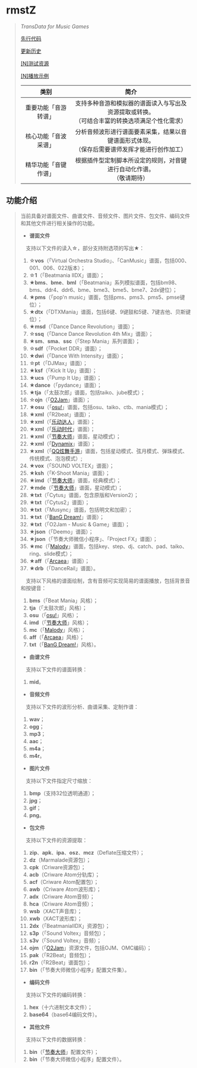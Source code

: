 # rmstZ
>*TransData for Music Games*
>
>[先行代码](EARLYCODE.md)
>
>[更新历史](WHATSNEW.md)
>
>[[N]测试资源](https://www.jianguoyun.com/p/DctV8o4Qitn5Bxi2x-AD)
>
>[[N]播放示例](https://www.jianguoyun.com/p/DYDEAR4Qitn5BxjwtYMD)
> 
> 类别|简介
> :-:|:-:
> 重要功能「音游转谱」|支持多种音游和模拟器的谱面读入与写出及资源提取或转换。<br>（可结合丰富的转换选项满足个性化需求）
> 核心功能「音波采谱」|分析音频波形进行谱面要素采集，结果以音键谱面形式体现。<br>（保存后需要谱师发挥才能进行创作加工）
> 精华功能「音键作谱」|根据插件型定制脚本所设定的规则，对音键进行自动化作谱。<br>（敬请期待）

## 功能介绍
>当前具备对谱面文件、曲谱文件、音频文件、图片文件、包文件、编码文件和其他文件进行相关操作的功能。
>
>* **谱面文件**
>
>　支持以下文件的读入☆，部分支持附选项的写出★：
>1. ☆**vos**（「Virtual Orchestra Studio」、「CanMusic」谱面，包括000、001、006、022版本）；
>2. ☆**1**（「Beatmania IIDX」谱面）；
>3. ★**bms**、**bme**、**bml**（「Beatmania」系列模拟谱面，包括bm98、bms、ddr4、ddr6、bme、bme3、bme5、bme7、2dx键位）；
>4. ★**pms**（「pop'n music」谱面，包括pms、pms3、pms5、pmse键位）；
>5. ★**dtx**（「DTXMania」谱面，包括6键、9键鼓和5键、7键吉他、贝斯键位）；
>6. ★**msd**（「Dance Dance Revolution」谱面）；
>7. ☆**ssq**（「Dance Dance Revolution 4th Mix」谱面）；
>8. ★**sm**、**sma**、**ssc**（「Step Mania」系列谱面）；
>9. ☆**sdf**（「Pocket DDR」谱面）；
>10. ★**dwi**（「Dance With Intensity」谱面）；
>11. ☆**pt**（「DJMax」谱面）；
>12. ★**ksf**（「Kick It Up」谱面）；
>13. ★**ucs**（「Pump It Up」谱面）；
>14. ★**dance**（「pydance」谱面）；
>15. ★**tja**（「太鼓次郎」谱面，包括taiko、jube模式）；
>16. ☆**ojn**（「[O2Jam](http://www.o2jam.com/)」谱面）；
>17. ★**osu**（「[osu!](https://osu.ppy.sh/)」谱面，包括osu、taiko、ctb、mania模式）；
>18. ★**xml**（「R2beat」谱面）；
>19. ★**xml**（「[乐动达人](http://yd2012.redatoms.com/)」谱面）；
>20. ★**xml**（「[乐动时代](http://www.ydsd.com/)」谱面）；
>21. ★**xml**（「[节奏大师](http://da.qq.com/)」谱面，星动模式）；
>22. ★**xml**（「[Dynamix](http://dynamix.c4-cat.com/)」谱面）；
>23. ★**xml**（「[QQ炫舞手游](https://x5m.qq.com/)」谱面，包括星动模式、弦月模式、弹珠模式、传统模式、泡泡模式）;
>24. ★**vox**（「SOUND VOLTEX」谱面）；
>25. ★**ksh**（「K-Shoot Mania」谱面）；
>26. ★**imd**（「[节奏大师](http://da.qq.com/)」谱面，经典模式）；
>27. ★**mde**（「[节奏大师](http://da.qq.com/)」谱面，星动模式）；
>28. ★**txt**（「Cytus」谱面，包含原版和Version2）；
>29. ★**txt**（「Cytus2」谱面）；
>30. ★**txt**（「Musync」谱面，包括明文和加密）；
>31. ★**txt**（「[BanG Dream!](https://bang-dream.com/)」谱面）；
>32. ★**txt**（「O2Jam - Music & Game」谱面）；
>33. ★**json**（「Deemo」谱面）；
>34. ★**json**（「节奏大师微信小程序」、「Project FX」谱面）；
>35. ★**mc**（「[Malody](http://m.mugzone.net/)」谱面，包括key、step、dj、catch、pad、taiko、ring、slide模式）；
>36. ★**aff**（「[Arcaea](https://arcaea.lowiro.com/)」谱面）；
>37. ★**drb**（「DanceRail」谱面）。
>
>　支持以下风格的谱面绘制，含有音频可实现简易的谱面播放，包括背景音和按键音：
>1. **bms**（「Beat Mania」风格）；
>2. **tja**（「太鼓次郎」风格）；
>3. **osu**（「[osu!](https://osu.ppy.sh/)」风格）；
>4. **imd**（「[节奏大师](http://da.qq.com/)」风格）；
>5. **mc**（「[Malody](http://m.mugzone.net/)」风格）；
>6. **aff**（「[Arcaea](https://arcaea.lowiro.com/)」风格）；
>7. **txt**（「[BanG Dream!](https://bang-dream.com/)」风格）。
>
>* **曲谱文件**
>
>　支持以下文件的谱面转换：
>1. **mid**。
>
>* **音频文件**
>
>　支持以下文件的波形分析、曲谱采集、定制作谱：
>1. **wav**；
>2. **ogg**；
>3. **mp3**；
>4. **aac**；
>5. **m4a**；
>6. **m4r**。
>
>* **图片文件**
>
>　支持以下文件指定尺寸缩放：
>1. **bmp**（支持32位透明通道）；
>2. **jpg**；
>3. **gif**；
>4. **png**。
>
>* **包文件**
>
>　支持以下文件的资源提取：
>1. **zip**、**apk**、**ipa**、**osz**、**mcz**（Deflate压缩文件）；
>2. **dz**（Marmalade资源包）；
>3. **cpk**（Criware资源包）；
>4. **acb**（Criware Atom分轨库）；
>5. **acf**（Criware Atom配置包）；
>6. **awb**（Criware Atom波形库）；
>7. **adx**（Criware Atom音频）；
>8. **hca**（Criware Atom音频）；
>9. **wsb**（XACT声音库）；
>10. **xwb**（XACT波形库）；
>11. **2dx**（「BeatmaniaIIDX」资源包）；
>12. **s3p**（「Sound Voltex」音频包）；
>13. **s3v**（「Sound Voltex」音频）；
>14. **ojm**（「[O2Jam](http://www.o2jam.com/)」资源文件，包括OJM、OMC编码）；
>15. **pak**（「R2Beat」音频包）；
>16. **r2n**（「R2Beat」谱面包）；
>17. **bin**（「节奏大师微信小程序」配置文件集）。
>
>* **编码文件**
>
>　支持以下文件的编码转换：
>1. **hex**（十六进制文本文件）；
>2. **base64**（base64编码文件）。
>
>* **其他文件**
>
>　支持以下文件的数据转换：
>1. **bin**（「[节奏大师](http://da.qq.com/)」配置文件）；
>2. **bin**（「节奏大师微信小程序」配置文件）。

